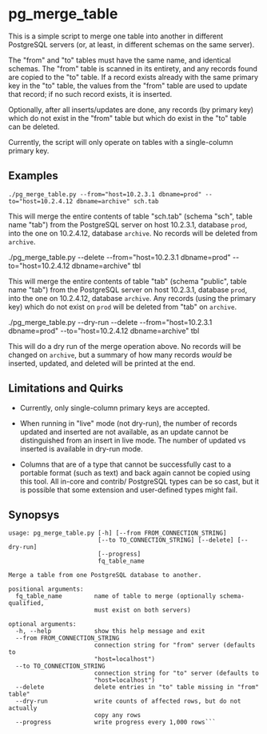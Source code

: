 # pg_merge_table

This is a simple script to merge one table into another in different PostgreSQL servers (or, at least,
in different schemas on the same server).

The "from" and "to" tables must have the same name, and identical schemas. The "from" table is scanned
in its entirety, and any records found are copied to the "to" table. If a record exists already with the
same primary key in the "to" table, the values from the "from" table are used to update that record; if
no such record exists, it is inserted.

Optionally, after all inserts/updates are done, any records (by primary key) which do not exist in the "from"
table but which do exist in the "to" table can be deleted.

Currently, the script will only operate on tables with a single-column primary key.

## Examples

    ./pg_merge_table.py --from="host=10.2.3.1 dbname=prod" --to="host=10.2.4.12 dbname=archive" sch.tab

This will merge the entire contents of table "sch.tab" (schema "sch", table name "tab") from the PostgreSQL
server on host 10.2.3.1, database `prod`, into the one on 10.2.4.12, database `archive`. No records will be
deleted from `archive`.

   ./pg_merge_table.py --delete --from="host=10.2.3.1 dbname=prod" --to="host=10.2.4.12 dbname=archive" tbl

This will merge the entire contents of table "tab" (schema "public", table name "tab") from the PostgreSQL
server on host 10.2.3.1, database `prod`, into the one on 10.2.4.12, database `archive`. Any records (using
the primary key) which do not exist on `prod` will be deleted from "tab" on `archive`.

   ./pg_merge_table.py --dry-run --delete --from="host=10.2.3.1 dbname=prod" --to="host=10.2.4.12 dbname=archive" tbl

This will do a dry run of the merge operation above. No records will be changed on `archive`, but a summary
of how many records *would* be inserted, updated, and deleted will be printed at the end.

## Limitations and Quirks

* Currently, only single-column primary keys are accepted.

* When running in "live" mode (not dry-run), the number of records updated and inserted are not available, as an update
cannot be distinguished from an insert in live mode. The number of updated vs inserted is available in dry-run mode.

* Columns that are of a type that cannot be successfully cast to a portable format (such as text) and back again cannot be
copied using this tool. All in-core and contrib/ PostgreSQL types can be so cast, but it is possible that some extension
and user-defined types might fail.

## Synopsys

```$ ./pg_merge_table.py --help
usage: pg_merge_table.py [-h] [--from FROM_CONNECTION_STRING]
                         [--to TO_CONNECTION_STRING] [--delete] [--dry-run]
                         [--progress]
                         fq_table_name

Merge a table from one PostgreSQL database to another.

positional arguments:
  fq_table_name         name of table to merge (optionally schema-qualified,
                        must exist on both servers)

optional arguments:
  -h, --help            show this help message and exit
  --from FROM_CONNECTION_STRING
                        connection string for "from" server (defaults to
                        "host=localhost")
  --to TO_CONNECTION_STRING
                        connection string for "to" server (defaults to
                        "host=localhost")
  --delete              delete entries in "to" table missing in "from" table"
  --dry-run             write counts of affected rows, but do not actually
                        copy any rows
  --progress            write progress every 1,000 rows```